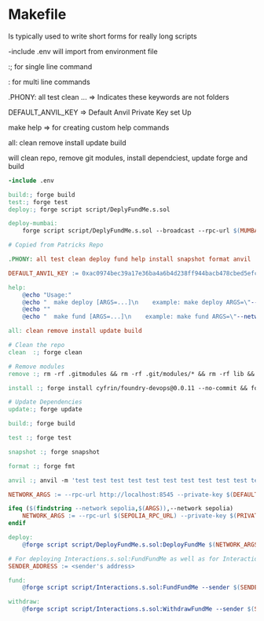# Makefile

Is typically used to write short forms for really long scripts

-include .env will import from environment file

:; for single line command

: for multi line commands

.PHONY: all test clean ... => Indicates these keywords are not folders

DEFAULT_ANVIL_KEY => Default Anvil Private Key set Up

make help => for creating custom help commands

all: clean remove install update build

will clean repo, remove git modules, install dependciest, update forge and build

```makefile
-include .env

build:; forge build
test:; forge test
deploy:; forge script script/DeplyFundMe.s.sol

deploy-mumbai:
	forge script script/DeplyFundMe.s.sol --broadcast --rpc-url $(MUMBAI_RPC_URL) --account dev --verify --verifier sourcify

# Copied from Patricks Repo

.PHONY: all test clean deploy fund help install snapshot format anvil

DEFAULT_ANVIL_KEY := 0xac0974bec39a17e36ba4a6b4d238ff944bacb478cbed5efcae784d7bf4f2ff80

help:
	@echo "Usage:"
	@echo "  make deploy [ARGS=...]\n    example: make deploy ARGS=\"--network sepolia\""
	@echo ""
	@echo "  make fund [ARGS=...]\n    example: make fund ARGS=\"--network sepolia\""

all: clean remove install update build

# Clean the repo
clean  :; forge clean

# Remove modules
remove :; rm -rf .gitmodules && rm -rf .git/modules/* && rm -rf lib && touch .gitmodules && git add . && git commit -m "modules"

install :; forge install cyfrin/foundry-devops@0.0.11 --no-commit && forge install smartcontractkit/chainlink-brownie-contracts@0.6.1 --no-commit && forge install foundry-rs/forge-std@v1.5.3 --no-commit

# Update Dependencies
update:; forge update

build:; forge build

test :; forge test

snapshot :; forge snapshot

format :; forge fmt

anvil :; anvil -m 'test test test test test test test test test test test junk' --steps-tracing --block-time 1

NETWORK_ARGS := --rpc-url http://localhost:8545 --private-key $(DEFAULT_ANVIL_KEY) --broadcast

ifeq ($(findstring --network sepolia,$(ARGS)),--network sepolia)
	NETWORK_ARGS := --rpc-url $(SEPOLIA_RPC_URL) --private-key $(PRIVATE_KEY) --broadcast --verify --etherscan-api-key $(ETHERSCAN_API_KEY) -vvvv
endif

deploy:
	@forge script script/DeployFundMe.s.sol:DeployFundMe $(NETWORK_ARGS)

# For deploying Interactions.s.sol:FundFundMe as well as for Interactions.s.sol:WithdrawFundMe we have to include a sender's address `--sender <ADDRESS>`
SENDER_ADDRESS := <sender's address>

fund:
	@forge script script/Interactions.s.sol:FundFundMe --sender $(SENDER_ADDRESS) $(NETWORK_ARGS)

withdraw:
	@forge script script/Interactions.s.sol:WithdrawFundMe --sender $(SENDER_ADDRESS) $(NETWORK_ARGS)

```
